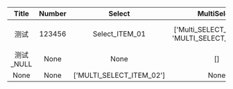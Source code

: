 
Title | Number | Select | MultiSelect | Date | Persson | Files | CheckBox | Url | Email | Phone
:---: | :---: | :---: | :---: | :---: | :---: | :---: | :---: | :---: | :---: | :---:
测试 | 123456 | Select_ITEM_01 | ['Multi_SELECT_ITEM_01', 'MULTI_SELECT_ITEM_02'] | 2021-05-01 00:00:00 | Kaede Akatsuki <kidhaibara@gmail.com> | [AptioFix-R24-RELEASE.zip](https://s3.us-west-2.amazonaws.com/secure.notion-static.com/a88e9b90-8865-4cfb-bdf9-c614f5a05ce0/AptioFix-R24-RELEASE.zip?X-Amz-Algorithm=AWS4-HMAC-SHA256&X-Amz-Credential=AKIAT73L2G45O3KS52Y5%2F20210523%2Fus-west-2%2Fs3%2Faws4_request&X-Amz-Date=20210523T190913Z&X-Amz-Expires=86400&X-Amz-Signature=7601032c77e8a421b88cde5132bd287b3dfcda7ea113d7a366ab2a3a10f7b0b0&X-Amz-SignedHeaders=host) | True | https://www.notion.so/kaedea/MarkDown-Test-Page-9a873436a8b54f6a9b8ec1be725548a4 | kidhaibara@gmail.com | 020-00000000
测试_NULL | None | None | [] | None |  |  | False |  |  | 
 | None | None | ['MULTI_SELECT_ITEM_02'] | None |  |  | False |  |  |




<!-- NotionPageWriter
-->